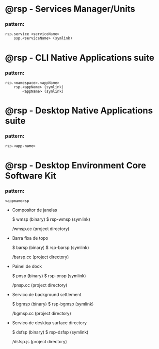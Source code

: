 # @rsp - Services Manager/Units

### pattern:

    rsp.service <serviceName>
        ssp.<serviceName> (symlink)

# @rsp - CLI Native Applications suite

### pattern:

    rsp.<namespace>.<appName>
        rsp.<appName> (symlink)
            <appName> (symlink)

# @rsp - Desktop Native Applications suite

### pattern:

    rsp-<app-name>

# @rsp - Desktop Environment Core Software Kit

### pattern:

    <appname>sp

- Compositor de janelas

    $ wmsp (binary)
    $ rsp-wmsp (symlink)

    /wmsp.cc (project directory)

- Barra fixa de topo

    $ barsp (binary)
    $ rsp-barsp (symlink)

    /barsp.cc (project directory)

- Painel de dock

    $ pnsp (binary)
    $ rsp-pnsp (symlink)

    /pnsp.cc (project directory)

- Servico de background settlement

    $ bgmsp (binary)
    $ rsp-bgmsp (symlink)

    /bgmsp.cc (project directory)

- Servico de desktop surface directory

    $ dsfsp (binary)
    $ rsp-dsfsp (symlink)

    /dsfsp.js (project directory)
